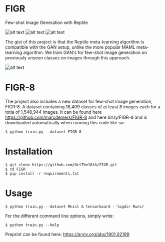 # FIGR
Few-shot Image Generation with Reptile

![alt text](https://github.com/OctThe16th/FIGR/blob/master/images/MNIST_50k_red.png)
![alt text](https://github.com/OctThe16th/FIGR/blob/master/images/omniglot_generated_140000_red.png)
![alt text](https://github.com/OctThe16th/FIGR/blob/master/images/icon_80000_red_tower.png)


The gist of this project is that the Reptile meta-learning algorithm is compatible with the GAN setup, unlike the more popular MAML meta-learning algorithm. We train GAN's for few-shot image generation on previously unseen classes on images through this approach.

![alt text](https://github.com/OctThe16th/FIGR/blob/master/images/figr.png)

# FIGR-8
The project also includes a new dataset for few-shot image generation, FIGR-8. A dataset containing 18,409 classes of at least 8 images each for a totla of 1,548,944 images. It can be found here https://github.com/marcdemers/FIGR-8 and here bit.ly/FIGR-8 and is downloaded automatically when running this code like so:

    $ python train.py --dataset FIGR-8

# Installation

    $ git clone https://github.com/OctThe16th/FIGR.git
    $ cd FIGR
    $ pip install -r requirements.txt
   
# Usage

    $ python train.py --dataset Mnist & tensorboard --logdir Runs/

For the different command line options, simply write:

    $ python train.py --help

Preprint can be found here: https://arxiv.org/abs/1901.02199
